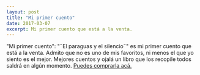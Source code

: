 ```yaml
---
layout: post
title: "Mi primer cuento"
date: 2017-03-07
excerpt: Mi primer cuento que está a la venta.
---
```


&quot;Mi primer cuento&quot;: "˝El paraguas y el silencio˝" es mi primer cuento que está a la venta. Admito que no es uno de mis favoritos, ni menos el que yo siento es el mejor. Mejores cuentos y ojalá un libro que los recopile todos saldrá en algún momento. [Puedes comprarla acá.](https://books2read.com/u/bpG2A9)